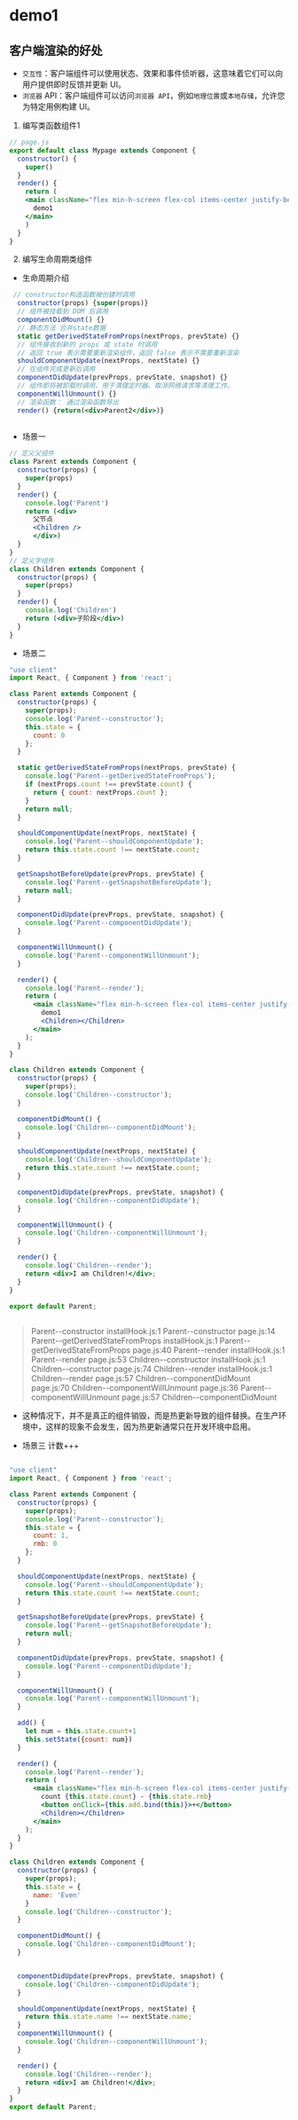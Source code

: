 

# demo1

## 客户端渲染的好处
- `交互性`：客户端组件可以使用状态、效果和事件侦听器，这意味着它们可以向用户提供即时反馈并更新 UI。
- `浏览器` API：客户端组件可以访问`浏览器 API`，例如`地理位置`或`本地存储`，允许您为特定用例构建 UI。


1. 编写类函数组件1
```jsx
// page.js
export default class Mypage extends Component {
  constructor() {
    super()
  }
  render() {
    return (
    <main className="flex min-h-screen flex-col items-center justify-between p-24">
      demo1
    </main>
    )
  }
}
```

2. 编写生命周期类组件

- 生命周期介绍
```jsx
 // constructor构造函数被创建时调用
  constructor(props) {super(props)}
  // 组件被挂载到 DOM 后调用
  componentDidMount() {}
  // 静态方法 合并state数据
  static getDerivedStateFromProps(nextProps, prevState) {}
  // 组件接收到新的 props 或 state 时调用
  // 返回 true 表示需要重新渲染组件，返回 false 表示不需要重新渲染
  shouldComponentUpdate(nextProps, nextState) {}
  // 在组件完成更新后调用
  componentDidUpdate(prevProps, prevState, snapshot) {}
  // 组件即将被卸载时调用。用于清理定时器、取消网络请求等清理工作。
  componentWillUnmount() {}
  // 渲染函数： 通过渲染函数导出
  render() {return(<div>Parent2</div>)}
  
```

- 场景一
```jsx
// 定义父组件
class Parent extends Component {
  constructor(props) {
    super(props)
  }
  render() {
    console.log('Parent')
    return (<div>
      父节点
      <Children />
      </div>)
  }
}
// 定义字组件
class Children extends Component {
  constructor(props) {
    super(props)
  }
  render() {
    console.log('Children')
    return (<div>子阶段</div>)
  }
}
```

- 场景二
```jsx
"use client"
import React, { Component } from 'react';

class Parent extends Component {
  constructor(props) {
    super(props);
    console.log('Parent--constructor');
    this.state = {
      count: 0
    };
  }

  static getDerivedStateFromProps(nextProps, prevState) {
    console.log('Parent--getDerivedStateFromProps');
    if (nextProps.count !== prevState.count) {
      return { count: nextProps.count };
    }
    return null;
  }

  shouldComponentUpdate(nextProps, nextState) {
    console.log('Parent--shouldComponentUpdate');
    return this.state.count !== nextState.count;
  }

  getSnapshotBeforeUpdate(prevProps, prevState) {
    console.log('Parent--getSnapshotBeforeUpdate');
    return null;
  }

  componentDidUpdate(prevProps, prevState, snapshot) {
    console.log('Parent--componentDidUpdate');
  }

  componentWillUnmount() {
    console.log('Parent--componentWillUnmount');
  }

  render() {
    console.log('Parent--render');
    return (
      <main className="flex min-h-screen flex-col items-center justify-between p-24">
        demo1
        <Children></Children>
      </main>
    );
  }
}

class Children extends Component {
  constructor(props) {
    super(props);
    console.log('Children--constructor');
  }

  componentDidMount() {
    console.log('Children--componentDidMount');
  }

  shouldComponentUpdate(nextProps, nextState) {
    console.log('Children--shouldComponentUpdate');
    return this.state.count !== nextState.count;
  }

  componentDidUpdate(prevProps, prevState, snapshot) {
    console.log('Children--componentDidUpdate');
  }

  componentWillUnmount() {
    console.log('Children--componentWillUnmount');
  }

  render() {
    console.log('Children--render');
    return <div>I am Children!</div>;
  }
}

export default Parent;
 

```
> Parent--constructor
> installHook.js:1 Parent--constructor
> page.js:14 Parent--getDerivedStateFromProps
> installHook.js:1 Parent--getDerivedStateFromProps
> page.js:40 Parent--render
> installHook.js:1 Parent--render
> page.js:53 Children--constructor
> installHook.js:1 Children--constructor
> page.js:74 Children--render
> installHook.js:1 Children--render
> page.js:57 Children--componentDidMount
> page.js:70 Children--componentWillUnmount
> page.js:36 Parent--componentWillUnmount
> page.js:57 Children--componentDidMount
- 这种情况下，并不是真正的组件销毁，而是热更新导致的组件替换。在生产环境中，这样的现象不会发生，因为热更新通常只在开发环境中启用。

- 场景三
 计数+++
```jsx

"use client"
import React, { Component } from 'react';

class Parent extends Component {
  constructor(props) {
    super(props);
    console.log('Parent--constructor');
    this.state = {
      count: 1,
      rmb: 0
    };
  }

  shouldComponentUpdate(nextProps, nextState) {
    console.log('Parent--shouldComponentUpdate');
    return this.state.count !== nextState.count;
  }

  getSnapshotBeforeUpdate(prevProps, prevState) {
    console.log('Parent--getSnapshotBeforeUpdate');
    return null;
  }

  componentDidUpdate(prevProps, prevState, snapshot) {
    console.log('Parent--componentDidUpdate');
  }

  componentWillUnmount() {
    console.log('Parent--componentWillUnmount');
  }

  add() {
    let num = this.state.count+1
    this.setState({count: num})
  }

  render() {
    console.log('Parent--render');
    return (
      <main className="flex min-h-screen flex-col items-center justify-between p-24">
        count {this.state.count} - {this.state.rmb}
        <button onClick={this.add.bind(this)}>+</button>
        <Children></Children>
      </main>
    );
  }
}

class Children extends Component {
  constructor(props) {
    super(props);
    this.state = {
      name: 'Even'
    }
    console.log('Children--constructor');
  }

  componentDidMount() {
    console.log('Children--componentDidMount');
  }


  componentDidUpdate(prevProps, prevState, snapshot) {
    console.log('Children--componentDidUpdate');
  }

  shouldComponentUpdate(nextProps, nextState) {
    return this.state.name !== nextState.name;
  }
  componentWillUnmount() {
    console.log('Children--componentWillUnmount');
  }

  render() {
    console.log('Children--render');
    return <div>I am Children!</div>;
  }
}
export default Parent;

```